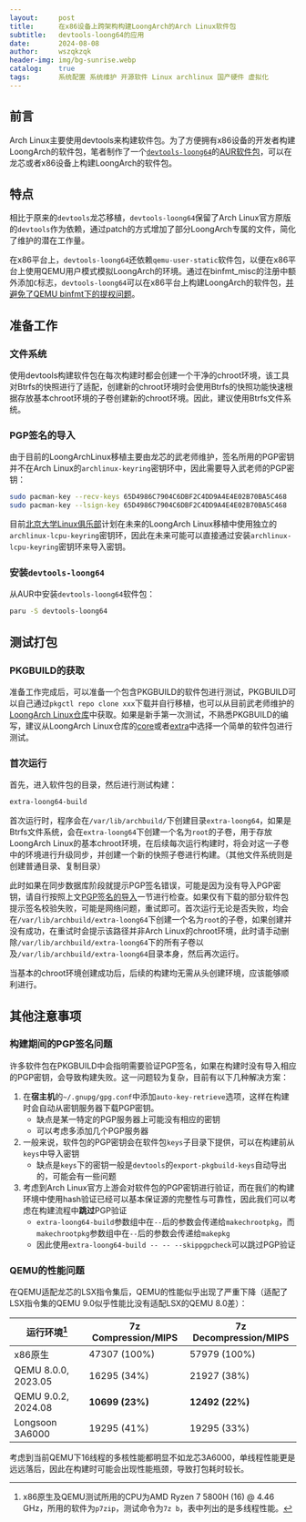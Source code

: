 ```yaml
---
layout:     post
title:      在x86设备上跨架构构建LoongArch的Arch Linux软件包
subtitle:   devtools-loong64的应用
date:       2024-08-08
author:     wszqkzqk
header-img: img/bg-sunrise.webp
catalog:    true
tags:       系统配置 系统维护 开源软件 Linux archlinux 国产硬件 虚拟化
---
```


## 前言

Arch Linux主要使用devtools来构建软件包。为了方便拥有x86设备的开发者构建LoongArch的软件包，笔者制作了一个[`devtools-loong64`](https://github.com/lcpu-club/devtools-loong)的[AUR软件包](https://aur.archlinux.org/packages/devtools-loong64)，可以在龙芯或者x86设备上构建LoongArch的软件包。

## 特点

相比于原来的`devtools`龙芯移植，`devtools-loong64`保留了Arch Linux官方原版的`devtools`作为依赖，通过patch的方式增加了部分LoongArch专属的文件，简化了维护的潜在工作量。

在x86平台上，`devtools-loong64`还依赖`qemu-user-static`软件包，以便在x86平台上使用QEMU用户模式模拟LoongArch的环境。通过在binfmt_misc的注册中额外添加`C`标志，`devtools-loong64`可以在x86平台上构建LoongArch的软件包，[并避免了QEMU binfmt下的提权问题](/2024/03/28/qemu-user-binfmt-flag/)。

## 准备工作

### 文件系统

使用devtools构建软件包在每次构建时都会创建一个干净的chroot环境，该工具对Btrfs的快照进行了适配，创建新的chroot环境时会使用Btrfs的快照功能快速根据存放基本chroot环境的子卷创建新的chroot环境。因此，建议使用Btrfs文件系统。

### PGP签名的导入

由于目前的LoongArchLinux移植主要由龙芯的武老师维护，签名所用的PGP密钥并不在Arch Linux的`archlinux-keyring`密钥环中，因此需要导入武老师的PGP密钥：

```bash
sudo pacman-key --recv-keys 65D4986C7904C6DBF2C4DD9A4E4E02B70BA5C468
sudo pacman-key --lsign-key 65D4986C7904C6DBF2C4DD9A4E4E02B70BA5C468
```

目前[北京大学Linux俱乐部](https://github.com/lcpu-club)计划在未来的LoongArch Linux移植中使用独立的`archlinux-lcpu-keyring`密钥环，因此在未来可能可以直接通过安装`archlinux-lcpu-keyring`密钥环来导入密钥。

### 安装`devtools-loong64`

从AUR中安装`devtools-loong64`软件包：

```bash
paru -S devtools-loong64
```

## 测试打包

### PKGBUILD的获取

准备工作完成后，可以准备一个包含PKGBUILD的软件包进行测试，PKGBUILD可以自己通过`pkgctl repo clone xxx`下载并自行移植，也可以从目前武老师维护的[LoongArch Linux仓库](https://github.com/loongarchlinux/)中获取。如果是新手第一次测试，不熟悉PKGBUILD的编写，建议从LoongArch Linux仓库的[core](https://github.com/loongarchlinux/core)或者[extra](https://github.com/loongarchlinux/extra)中选择一个简单的软件包进行测试。

### 首次运行

首先，进入软件包的目录，然后进行测试构建：

```bash
extra-loong64-build
```

首次运行时，程序会在`/var/lib/archbuild/`下创建目录`extra-loong64`，如果是Btrfs文件系统，会在`extra-loong64`下创建一个名为`root`的子卷，用于存放LoongArch Linux的基本chroot环境，在后续每次运行构建时，将会对这一子卷中的环境进行升级同步，并创建一个新的快照子卷进行构建。（其他文件系统则是创建普通目录、复制目录）

此时如果在同步数据库阶段就提示PGP签名错误，可能是因为没有导入PGP密钥，请自行按照上文[PGP签名的导入](#PGP签名的导入)一节进行检查。如果仅有下载的部分软件包提示签名校验失败，可能是网络问题，重试即可。首次运行无论是否失败，均会在`/var/lib/archbuild/extra-loong64`下创建一个名为`root`的子卷，如果创建并没有成功，在重试时会提示该路径并非Arch Linux的chroot环境，此时请手动删除`/var/lib/archbuild/extra-loong64`下的所有子卷以及`/var/lib/archbuild/extra-loong64`目录本身，然后再次运行。

当基本的chroot环境创建成功后，后续的构建均无需从头创建环境，应该能够顺利进行。

## 其他注意事项

### 构建期间的PGP签名问题

许多软件包在PKGBUILD中会指明需要验证PGP签名，如果在构建时没有导入相应的PGP密钥，会导致构建失败。这一问题较为复杂，目前有以下几种解决方案：

1. 在**宿主机**的`~/.gnupg/gpg.conf`中添加`auto-key-retrieve`选项，这样在构建时会自动从密钥服务器下载PGP密钥。
   * 缺点是某一特定的PGP服务器上可能没有相应的密钥
   * 可以考虑多添加几个PGP服务器
2. 一般来说，软件包的PGP密钥会在软件包`keys`子目录下提供，可以在构建前从`keys`中导入密钥
   * 缺点是`keys`下的密钥一般是`devtools`的`export-pkgbuild-keys`自动导出的，可能会有一些问题
3. 考虑到Arch Linux官方上游会对软件包的PGP密钥进行验证，而在我们的构建环境中使用hash验证已经可以基本保证源的完整性与可靠性，因此我们可以考虑在构建流程中**跳过**PGP验证
   * `extra-loong64-build`参数组中在`--`后的参数会传递给`makechrootpkg`，而`makechrootpkg`参数组中在`--`后的参数会传递给`makepkg`
   * 因此使用`extra-loong64-build -- -- --skippgpcheck`可以跳过PGP验证

### QEMU的性能问题

在QEMU适配龙芯的LSX指令集后，QEMU的性能似乎出现了严重下降（适配了LSX指令集的QEMU 9.0似乎性能比没有适配LSX的QEMU 8.0差）：

| 运行环境[^1] | 7z Compression/MIPS | 7z Decompression/MIPS |
| ----        | ----                | ----                  |
| x86原生     | 47307 (100%)         | 57979 (100%)         |
| QEMU 8.0.0, 2023.05 | 16295 (34%)  | 21927 (38%)          |
| QEMU 9.0.2, 2024.08 | **10699 (23%)** | **12492 (22%)**   |
| Longsoon 3A6000 | 19295 (41%)      | 19295 (33%)          |

考虑到当前QEMU下16线程的多核性能都明显不如龙芯3A6000，单线程性能更是远远落后，因此在构建时可能会出现性能瓶颈，导致打包耗时较长。

[^1]: x86原生及QEMU测试所用的CPU为AMD Ryzen 7 5800H (16) @ 4.46 GHz，所用的软件为`p7zip`，测试命令为`7z b`，表中列出的是多线程性能。
